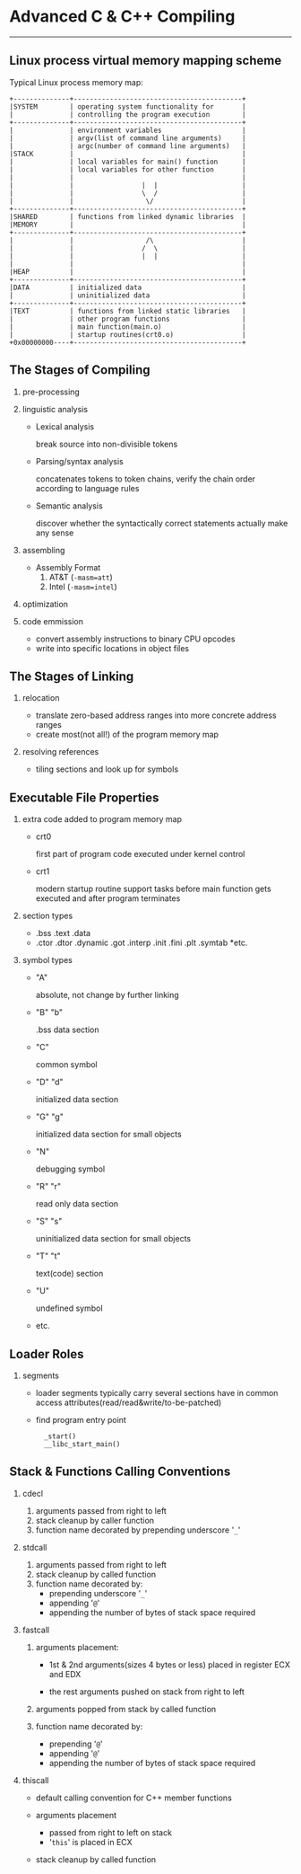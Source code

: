 Advanced C & C++ Compiling
==========================

----------

Linux process virtual memory mapping scheme
-------------------------------------------

Typical Linux process memory map:
	
    +--------------+------------------------------------------+
    |SYSTEM        | operating system functionality for       |
    |              | controlling the program execution        |
    +--------------+------------------------------------------+
    |              | environment variables                    |
    |              | argv(list of command line arguments)     |
    |              | argc(number of command line arguments)   |
    |STACK         |                                          |
    |              | local variables for main() function      |
    |              | local variables for other function       |
    |              |                                          |
    |              |                 |  |                     |
    |              |                 \  /                     |
    |              |                  \/                      |
    +--------------+------------------------------------------+
    |SHARED        | functions from linked dynamic libraries  |
    |MEMORY        |                                          |
    +--------------+------------------------------------------+
    |              |                  /\                      |
    |              |                 /  \                     |
    |              |                 |  |                     |
    |              |                                          |
    |HEAP          |                                          |
    +--------------+------------------------------------------+
    |DATA          | initialized data                         |
    |              | uninitialized data                       |
    +--------------+------------------------------------------+
    |TEXT          | functions from linked static libraries   |
    |              | other program functions                  |
    |              | main function(main.o)                    |
    |              | startup routines(crt0.o)                 |
    +0x00000000----+------------------------------------------+


The Stages of Compiling
-----------------------

1. pre-processing

2. linguistic analysis
    * Lexical analysis

        break source into non-divisible tokens

    * Parsing/syntax analysis

        concatenates tokens to token chains, verify the chain
        order according to language rules

    * Semantic analysis

        discover whether the syntactically correct statements actually make
        any sense

3. assembling
    * Assembly Format
        1. AT&T (`-masm=att`)
        2. Intel (`-masm=intel`)

4. optimization

5. code emmission
    * convert assembly instructions to binary CPU opcodes
    * write into specific locations in object files


The Stages of Linking
---------------------

1. relocation
    * translate zero-based address ranges into more concrete address ranges
    * create most(not all!) of the program memory map

2. resolving references
    * tiling sections and look up for symbols

Executable File Properties
--------------------------

1. extra code added to program memory map
    * crt0

        first part of program code executed under kernel control

    * crt1

        modern startup routine support tasks before main function gets
        executed and after program terminates

2. section types
    * .bss .text .data
    * .ctor .dtor .dynamic .got .interp .init .fini .plt .symtab
    *etc.

3. symbol types
    * "A"

        absolute, not change by further linking

    * "B" "b"

        .bss data section

    * "C"

        common symbol

    * "D" "d"

        initialized data section

    * "G" "g"

        initialized data section for small objects

    * "N"

        debugging symbol

    * "R" "r"

        read only data section

    * "S" "s"

        uninitialized data section for small objects

    * "T" "t"

        text(code) section

    * "U"

        undefined symbol

    * etc.


Loader Roles
------------

1. segments
    * loader segments typically carry several sections have in common
      access attributes(read/read&write/to-be-patched)

    * find program entry point

            _start()
            __libc_start_main()

Stack & Functions Calling Conventions
-------------------------------------

1. cdecl

    1. arguments passed from right to left
    2. stack cleanup by caller function
    3. function name decorated by prepending underscore '`_`'

2. stdcall

    1. arguments passed from right to left
    2. stack cleanup by called function
    3. function name decorated by:
        - prepending underscore '`_`'
        - appending '`@`'
        - appending the number of bytes of stack space required

3. fastcall

    1. arguments placement:

        - 1st & 2nd arguments(sizes 4 bytes or less) placed in register ECX
          and EDX

        - the rest arguments pushed on stack from right to left

    2. arguments popped from stack by called function

    3. function name decorated by:

        - prepending '`@`'
        - appending '`@`'
        - appending the number of bytes of stack space required

4. thiscall

    * default calling convention for C++ member functions

    * arguments placement
        - passed from right to left on stack
        - '`this`' is placed in ECX

    * stack cleanup by called function



